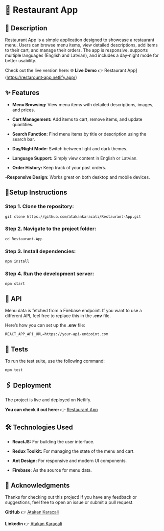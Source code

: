 # 🍔 Restaurant App

## 📝 Description

Restaurant App is a simple application designed to showcase a restaurant menu. Users can browse menu items, view detailed descriptions, add items to their cart, and manage their orders. The app is responsive, supports multiple languages ​​(English and Latvian), and includes a day-night mode for better usability.

Check out the live version here:
🌐 **Live Demo** 👉 Restaurant App](https://restarount-app.netlify.app/)

## ✨ Features

- **Menu Browsing:** View menu items with detailed descriptions, images, and prices.

- **Cart Management:** Add items to cart, remove items, and update quantities.

- **Search Function:** Find menu items by title or description using the search bar.

- **Day/Night Mode:** Switch between light and dark themes.

- **Language Support:** Simply view content in English or Latvian.

- **Order History:** Keep track of your past orders.

-**Responsive Design:** Works great on both desktop and mobile devices.


## 🚀Setup Instructions

### Step 1. Clone the repository:
```  
git clone https://github.com/atakankaracali/Restaurant-App.git
```


### Step 2. Navigate to the project folder:
``` 
cd Restaurant-App
```


### Step 3. Install dependencies:
```  
npm install
```


### Step 4. Run the development server:
``` 
npm start  
```


## 🔗 API

Menu data is fetched from a Firebase endpoint.
If you want to use a different API, feel free to replace this in the **.env** file. 

Here’s how you can set up the **.env** file:
```
REACT_APP_API_URL=https://your-api-endpoint.com
```


## 🧪 Tests

To run the test suite, use the following command:
```
npm test  
```

## 🖇️ Deployment

The project is live and deployed on Netlify. 

**You can check it out here:** 👉 [Restaurant App](https://restarount-app.netlify.app/)

## 🛠️ Technologies Used

- **ReactJS:** For building the user interface.

- **Redux Toolkit:** For managing the state of the menu and cart.

- **Ant Design:** For responsive and modern UI components.

- **Firebase:** As the source for menu data.

## 🤝 Acknowledgments

Thanks for checking out this project! If you have any feedback or suggestions, feel free to open an issue or submit a pull request.

**GitHub** 👉 [Atakan Karacali](https://github.com/atakankaracali/)

**Linkedin**  👉 [Atakan Karacali](https://www.linkedin.com/in/atakankaracali)


